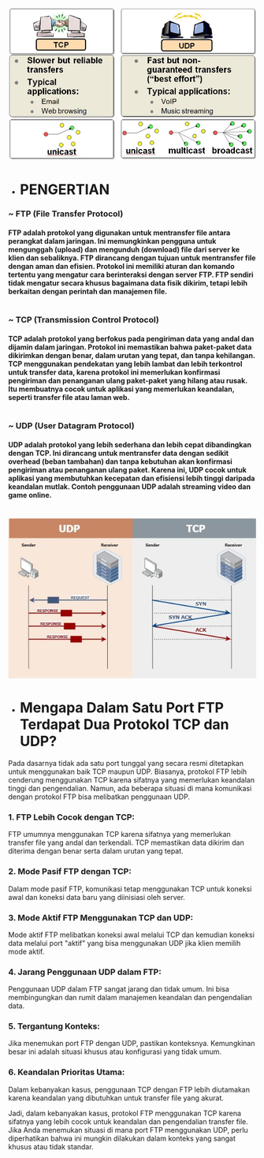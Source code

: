 ![TCP dan UDP](https://github.com/qiau/Konsep-Jaringan/blob/main/assets/tcp-udp-comparison-diagram-2.jpg)

- # __PENGERTIAN__
### ~ FTP (File Transfer Protocol)
#### FTP adalah protokol yang digunakan untuk mentransfer file antara perangkat dalam jaringan. Ini memungkinkan pengguna untuk mengunggah (upload) dan mengunduh (download) file dari server ke klien dan sebaliknya. FTP dirancang dengan tujuan untuk mentransfer file dengan aman dan efisien. Protokol ini memiliki aturan dan komando tertentu yang mengatur cara berinteraksi dengan server FTP. FTP sendiri tidak mengatur secara khusus bagaimana data fisik dikirim, tetapi lebih berkaitan dengan perintah dan manajemen file.
#
### ~ TCP (Transmission Control Protocol)
#### TCP adalah protokol yang berfokus pada pengiriman data yang andal dan dijamin dalam jaringan. Protokol ini memastikan bahwa paket-paket data dikirimkan dengan benar, dalam urutan yang tepat, dan tanpa kehilangan. TCP menggunakan pendekatan yang lebih lambat dan lebih terkontrol untuk transfer data, karena protokol ini memerlukan konfirmasi pengiriman dan penanganan ulang paket-paket yang hilang atau rusak. Itu membuatnya cocok untuk aplikasi yang memerlukan keandalan, seperti transfer file atau laman web.
#
### ~ UDP (User Datagram Protocol)
#### UDP adalah protokol yang lebih sederhana dan lebih cepat dibandingkan dengan TCP. Ini dirancang untuk mentransfer data dengan sedikit overhead (beban tambahan) dan tanpa kebutuhan akan konfirmasi pengiriman atau penanganan ulang paket. Karena ini, UDP cocok untuk aplikasi yang membutuhkan kecepatan dan efisiensi lebih tinggi daripada keandalan mutlak. Contoh penggunaan UDP adalah streaming video dan game online.
#
#
#
![Perbandingan TCP UDP](https://github.com/qiau/Konsep-Jaringan/blob/main/assets/tcp%20udp%20animasi.jpg)

- # Mengapa Dalam Satu Port FTP Terdapat Dua Protokol TCP dan UDP?
Pada dasarnya tidak ada satu port tunggal yang secara resmi ditetapkan untuk menggunakan baik TCP maupun UDP. Biasanya, protokol FTP lebih cenderung menggunakan TCP karena sifatnya yang memerlukan keandalan tinggi dan pengendalian. Namun, ada beberapa situasi di mana komunikasi dengan protokol FTP bisa melibatkan penggunaan UDP.
### 1. FTP Lebih Cocok dengan TCP:
FTP umumnya menggunakan TCP karena sifatnya yang memerlukan transfer file yang andal dan terkendali. TCP memastikan data dikirim dan diterima dengan benar serta dalam urutan yang tepat.

### 2. Mode Pasif FTP dengan TCP:
Dalam mode pasif FTP, komunikasi tetap menggunakan TCP untuk koneksi awal dan koneksi data baru yang diinisiasi oleh server.
### 3. Mode Aktif FTP Menggunakan TCP dan UDP:
Mode aktif FTP melibatkan koneksi awal melalui TCP dan kemudian koneksi data melalui port "aktif" yang bisa menggunakan UDP jika klien memilih mode aktif.
### 4. Jarang Penggunaan UDP dalam FTP:
Penggunaan UDP dalam FTP sangat jarang dan tidak umum. Ini bisa membingungkan dan rumit dalam manajemen keandalan dan pengendalian data.
### 5. Tergantung Konteks:
Jika menemukan port FTP dengan UDP, pastikan konteksnya. Kemungkinan besar ini adalah situasi khusus atau konfigurasi yang tidak umum.
### 6. Keandalan Prioritas Utama:
Dalam kebanyakan kasus, penggunaan TCP dengan FTP lebih diutamakan karena keandalan yang dibutuhkan untuk transfer file yang akurat.

Jadi, dalam kebanyakan kasus, protokol FTP menggunakan TCP karena sifatnya yang lebih cocok untuk keandalan dan pengendalian transfer file. Jika Anda menemukan situasi di mana port FTP menggunakan UDP, perlu diperhatikan bahwa ini mungkin dilakukan dalam konteks yang sangat khusus atau tidak standar.

